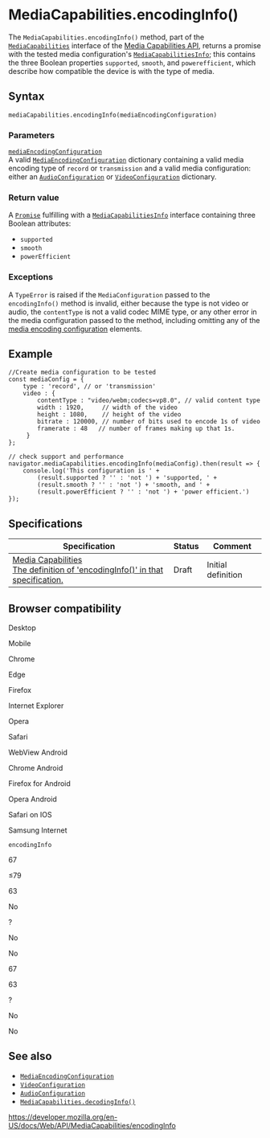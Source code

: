 MediaCapabilities.encodingInfo()
================================

The `MediaCapabilities.encodingInfo()` method, part of the [`MediaCapabilities`](../mediacapabilities) interface of the [Media Capabilities API](../mediacapabilities), returns a promise with the tested media configuration's [`MediaCapabilitiesInfo`](../mediacapabilitiesinfo); this contains the three Boolean properties `supported`, `smooth`, and `powerefficient`, which describe how compatible the device is with the type of media.

Syntax
------

    mediaCapabilities.encodingInfo(mediaEncodingConfiguration)

### Parameters

[`mediaEncodingConfiguration`](../mediaencodingconfiguration)  
A valid [`MediaEncodingConfiguration`](../mediaencodingconfiguration) dictionary containing a valid media encoding type of `record` or `transmission` and a valid media configuration: either an [`AudioConfiguration`](../audioconfiguration) or [`VideoConfiguration`](../videoconfiguration) dictionary.

### Return value

A [`Promise`](https://developer.mozilla.org/en-US/docs/Web/JavaScript/Reference/Global_Objects/Promise) fulfilling with a [`MediaCapabilitiesInfo`](../mediacapabilitiesinfo) interface containing three Boolean attributes:

-   `supported`
-   `smooth`
-   `powerEfficient`

### Exceptions

A `TypeError` is raised if the `MediaConfiguration` passed to the `encodingInfo()` method is invalid, either because the type is not video or audio, the `contentType` is not a valid codec MIME type, or any other error in the media configuration passed to the method, including omitting any of the [media encoding configuration](../mediaencodingconfiguration) elements.

Example
-------

    //Create media configuration to be tested
    const mediaConfig = {
        type : 'record', // or 'transmission'
        video : {
            contentType : "video/webm;codecs=vp8.0", // valid content type
            width : 1920,     // width of the video
            height : 1080,    // height of the video
            bitrate : 120000, // number of bits used to encode 1s of video
            framerate : 48   // number of frames making up that 1s.
         }
    };

    // check support and performance
    navigator.mediaCapabilities.encodingInfo(mediaConfig).then(result => {
        console.log('This configuration is ' +
            (result.supported ? '' : 'not ') + 'supported, ' +
            (result.smooth ? '' : 'not ') + 'smooth, and ' +
            (result.powerEfficient ? '' : 'not ') + 'power efficient.')
    });

Specifications
--------------

<table><thead><tr class="header"><th>Specification</th><th>Status</th><th>Comment</th></tr></thead><tbody><tr class="odd"><td><a href="https://w3c.github.io/media-capabilities/#dom-mediacapabilities-encodinginfo-configuration-configuration">Media Capabilities<br />
<span class="small">The definition of 'encodingInfo()' in that specification.</span></a></td><td><span class="spec-draft">Draft</span></td><td>Initial definition</td></tr></tbody></table>

Browser compatibility
---------------------

Desktop

Mobile

Chrome

Edge

Firefox

Internet Explorer

Opera

Safari

WebView Android

Chrome Android

Firefox for Android

Opera Android

Safari on IOS

Samsung Internet

`encodingInfo`

67

≤79

63

No

?

No

No

67

63

?

No

No

See also
--------

-   [`MediaEncodingConfiguration`](../mediaencodingconfiguration)
-   [`VideoConfiguration`](../videoconfiguration)
-   [`AudioConfiguration`](../audioconfiguration)
-   [`MediaCapabilities.decodingInfo()`](decodinginfo)

<a href="https://developer.mozilla.org/en-US/docs/Web/API/MediaCapabilities/encodingInfo" class="_attribution-link">https://developer.mozilla.org/en-US/docs/Web/API/MediaCapabilities/encodingInfo</a>
